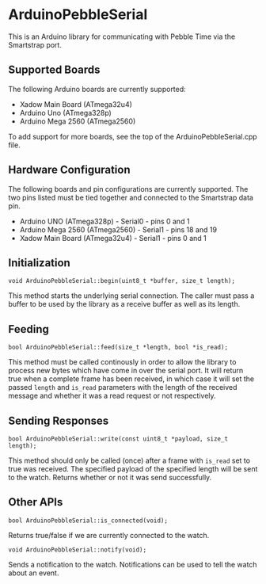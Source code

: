 # ArduinoPebbleSerial

This is an Arduino library for communicating with Pebble Time via the Smartstrap port.

## Supported Boards

The following Arduino boards are currently supported:
* Xadow Main Board (ATmega32u4)
* Arduino Uno (ATmega328p)
* Arduino Mega 2560 (ATmega2560)

To add support for more boards, see the top of the ArduinoPebbleSerial.cpp file.

## Hardware Configuration

The following boards and pin configurations are currently supported. The two pins listed must be
tied together and connected to the Smartstrap data pin.
* Arduino UNO (ATmega328p) - Serial0 - pins 0 and 1
* Arduino Mega 2560 (ATmega2560) - Serial1 - pins 18 and 19
* Xadow Main Board (ATmega32u4) - Serial1 - pins 0 and 1

## Initialization ##

	void ArduinoPebbleSerial::begin(uint8_t *buffer, size_t length);
This method starts the underlying serial connection. The caller must pass a buffer to be used by the
library as a receive buffer as well as its length.

## Feeding ##

	bool ArduinoPebbleSerial::feed(size_t *length, bool *is_read);
This method must be called continously in order to allow the library to process new bytes which have
come in over the serial port. It will return true when a complete frame has been received, in which
case it will set the passed `length` and `is_read` parameters with the length of the received
message and whether it was a read request or not respectively.

## Sending Responses ##

	bool ArduinoPebbleSerial::write(const uint8_t *payload, size_t length);
This method should only be called (once) after a frame with `is_read` set to true was received. The
specified payload of the specified length will be sent to the watch. Returns whether or not it was
send successfully.

## Other APIs ##

	bool ArduinoPebbleSerial::is_connected(void);
Returns true/false if we are currently connected to the watch.

	void ArduinoPebbleSerial::notify(void);
Sends a notification to the watch. Notifications can be used to tell the watch about an event.
